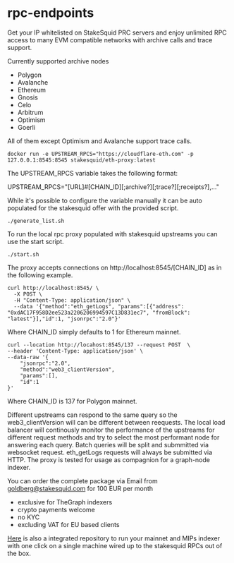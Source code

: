 # rpc-endpoints

Get your IP whitelisted on StakeSquid PRC servers and enjoy unlimited RPC access to many EVM compatible networks with archive calls and trace support.

Currently supported archive nodes
* Polygon
* Avalanche
* Ethereum
* Gnosis
* Celo
* Arbitrum
* Optimism
* Goerli

All of them except Optimism and Avalanche support trace calls.

```
docker run -e UPSTREAM_RPCS="https://cloudflare-eth.com" -p 127.0.0.1:8545:8545 stakesquid/eth-proxy:latest
```

The UPSTREAM_RPCS variable takes the following format:

UPSTREAM_RPCS="[URL]#[CHAIN_ID][;archive?][;trace?][;receipts?],..."

While it's possible to configure the variable manually it can be auto populated for the stakesquid offer with the provided script.

```
./generate_list.sh
```


To run the local rpc proxy populated with stakesquid upstreams you can use the start script.

```
./start.sh
```

The proxy accepts connections on http://localhost:8545/[CHAIN_ID] as in the following example.

```
curl http://localhost:8545/ \
  -X POST \
  -H "Content-Type: application/json" \
  --data '{"method":"eth_getLogs", "params":[{"address": "0xdAC17F958D2ee523a2206206994597C13D831ec7", "fromBlock": "latest"}],"id":1, "jsonrpc":"2.0"}'
```

Where CHAIN_ID simply defaults to 1 for Ethereum mainnet.

```
curl --location http://locahost:8545/137 --request POST  \
--header 'Content-Type: application/json' \
--data-raw '{
	"jsonrpc":"2.0",
	"method":"web3_clientVersion",
	"params":[],
	"id":1
}'
```

Where CHAIN_ID is 137 for Polygon mainnet. 

Different upstreams can respond to the same query so the web3_clientVersion will can be different between reequests. The local load balancer will continously monitor the performance of the upstreams for different request methods and try to select the most performant node for answering each query. Batch queries will be split and submmitted via websocket request. eth_getLogs requests will always be submitted via HTTP. The proxy is tested for usage as compagnion for a graph-node indexer.


You can order the complete package via Email from goldberg@stakesquid.com for 100 EUR per month 
* exclusive for TheGraph indexers
* crypto payments welcome 
* no KYC 
* excluding VAT for EU based clients


[Here](http://www.bash-st.art) is also a integrated repository to run your mainnet and MIPs indexer with one click on a single machine wired up to the stakesquid RPCs out of the box.
